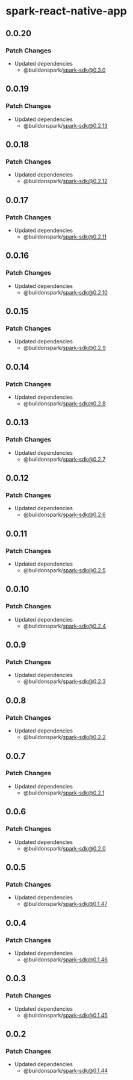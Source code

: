 # spark-react-native-app

## 0.0.20

### Patch Changes

- Updated dependencies
  - @buildonspark/spark-sdk@0.3.0

## 0.0.19

### Patch Changes

- Updated dependencies
  - @buildonspark/spark-sdk@0.2.13

## 0.0.18

### Patch Changes

- Updated dependencies
  - @buildonspark/spark-sdk@0.2.12

## 0.0.17

### Patch Changes

- Updated dependencies
  - @buildonspark/spark-sdk@0.2.11

## 0.0.16

### Patch Changes

- Updated dependencies
  - @buildonspark/spark-sdk@0.2.10

## 0.0.15

### Patch Changes

- Updated dependencies
  - @buildonspark/spark-sdk@0.2.9

## 0.0.14

### Patch Changes

- Updated dependencies
  - @buildonspark/spark-sdk@0.2.8

## 0.0.13

### Patch Changes

- Updated dependencies
  - @buildonspark/spark-sdk@0.2.7

## 0.0.12

### Patch Changes

- Updated dependencies
  - @buildonspark/spark-sdk@0.2.6

## 0.0.11

### Patch Changes

- Updated dependencies
  - @buildonspark/spark-sdk@0.2.5

## 0.0.10

### Patch Changes

- Updated dependencies
  - @buildonspark/spark-sdk@0.2.4

## 0.0.9

### Patch Changes

- Updated dependencies
  - @buildonspark/spark-sdk@0.2.3

## 0.0.8

### Patch Changes

- Updated dependencies
  - @buildonspark/spark-sdk@0.2.2

## 0.0.7

### Patch Changes

- Updated dependencies
  - @buildonspark/spark-sdk@0.2.1

## 0.0.6

### Patch Changes

- Updated dependencies
  - @buildonspark/spark-sdk@0.2.0

## 0.0.5

### Patch Changes

- Updated dependencies
  - @buildonspark/spark-sdk@0.1.47

## 0.0.4

### Patch Changes

- Updated dependencies
  - @buildonspark/spark-sdk@0.1.46

## 0.0.3

### Patch Changes

- Updated dependencies
  - @buildonspark/spark-sdk@0.1.45

## 0.0.2

### Patch Changes

- Updated dependencies
  - @buildonspark/spark-sdk@0.1.44
